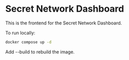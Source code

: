 # Secret Network Dashboard

This is the frontend for the Secret Network Dashboard.

To run locally:

```bash
docker compose up -d
```

Add --build to rebuild the image.
